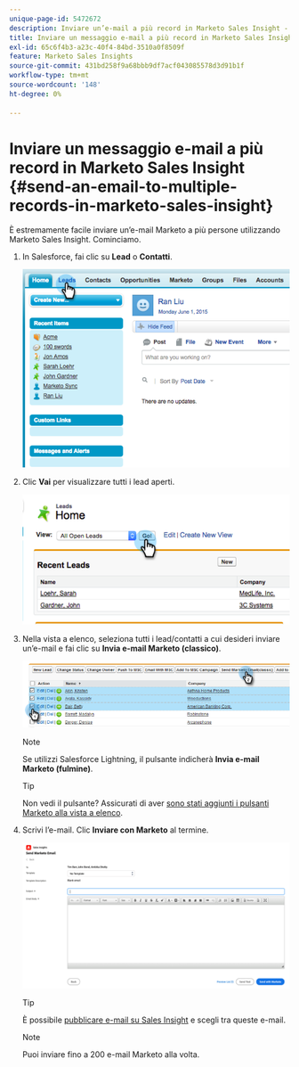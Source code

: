 ```yaml
---
unique-page-id: 5472672
description: Inviare un’e-mail a più record in Marketo Sales Insight - Documenti Marketo - Documentazione del prodotto
title: Inviare un messaggio e-mail a più record in Marketo Sales Insight
exl-id: 65c6f4b3-a23c-40f4-84bd-3510a0f8509f
feature: Marketo Sales Insights
source-git-commit: 431bd258f9a68bbb9df7acf043085578d3d91b1f
workflow-type: tm+mt
source-wordcount: '148'
ht-degree: 0%

---
```


# Inviare un messaggio e-mail a più record in Marketo Sales Insight {#send-an-email-to-multiple-records-in-marketo-sales-insight}

È estremamente facile inviare un’e-mail Marketo a più persone utilizzando Marketo Sales Insight. Cominciamo.

1. In Salesforce, fai clic su **Lead** o **Contatti**.

   ![](assets/send-an-email-to-multiple-records-in-marketo-sales-insight-1.png)

1. Clic **Vai** per visualizzare tutti i lead aperti.

   ![](assets/send-an-email-to-multiple-records-in-marketo-sales-insight-2.png)

1. Nella vista a elenco, seleziona tutti i lead/contatti a cui desideri inviare un’e-mail e fai clic su **Invia e-mail Marketo (classico)**.

   ![](assets/send-an-email-to-multiple-records-in-marketo-sales-insight-3.png)

   >[!NOTE]
   >
   >Se utilizzi Salesforce Lightning, il pulsante indicherà **Invia e-mail Marketo (fulmine)**.

   >[!TIP]
   >
   >Non vedi il pulsante? Assicurati di aver [sono stati aggiunti i pulsanti Marketo alla vista a elenco](/help/marketo/product-docs/marketo-sales-insight/msi-for-salesforce/configuration/add-bulk-action-buttons-to-salesforce-classic.md).

1. Scrivi l’e-mail. Clic **Inviare con Marketo** al termine.

   ![](assets/send-an-email-to-multiple-records-in-marketo-sales-insight-4.png)

   >[!TIP]
   >
   >È possibile [pubblicare e-mail su Sales Insight](/help/marketo/product-docs/marketo-sales-insight/msi-for-salesforce/features/actions-in-the-msi-panel/send-marketo-email/publish-an-email-to-sales-insight.md) e scegli tra queste e-mail.

   >[!NOTE]
   >
   >Puoi inviare fino a 200 e-mail Marketo alla volta.
